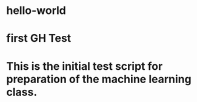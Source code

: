 # hello-world
# first GH Test 
# This is the initial test script for preparation of the machine learning class.
